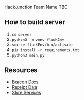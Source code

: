 
 HackJunction
Team Name TBC

## How to build server 
1. `cd server`
2. `python3 -m venv flaskEnv`
3. `source flaskEnv/bin/activate`
4. `pip install -r requirements.txt` 
5. `python3 main.py`

## Resources
- [Beacon Docs](https://keskojunction.file.core.windows.net/data/Junction-Kesko-beacons.zip?st=2019-11-15T18%3A04%3A59Z&se=2019-11-15T18%3A19%3A59Z&sp=r&sv=2018-03-28&sr=f&sig=dH6YmYAuMwEFkgd22%2B155Wxc%2FGsHsWVqDJl3V7%2FbKUU%3D)
- [Receipt Data](https://keskojunction.file.core.windows.net/data/Junction-Kesko-Receipt-Data.zip?st=2019-11-15T18%3A44%3A43Z&se=2019-11-15T18%3A59%3A43Z&sp=r&sv=2018-03-28&sr=f&sig=ZnKRsW4K2UeC9ezTqsZ1PjjwBkwRPuOa58%2B3ct1fWLY%3D
)
- [Store Services](https://keskojunction.file.core.windows.net/data/Junction-Kesko-store_services.xlsx?st=2019-11-15T18%3A16%3A34Z&se=2019-11-15T18%3A31%3A34Z&sp=r&sv=2018-03-28&sr=f&sig=z9GiiMZoLUStPpb0aeZwFmge9TmjEry9i5SgzX6hhc0%3D)
